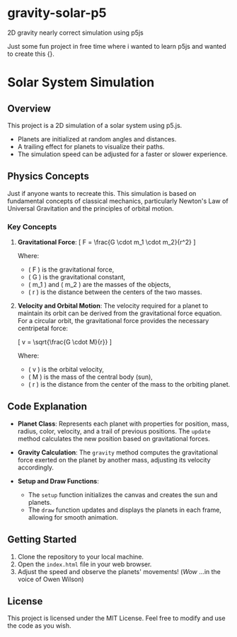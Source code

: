 # gravity-solar-p5

2D gravity nearly correct simulation using p5js

Just some fun project in free time where i wanted to learn p5js and wanted to create this {}.

# Solar System Simulation

## Overview

This project is a 2D simulation of a solar system using p5.js.

- Planets are initialized at random angles and distances.
- A trailing effect for planets to visualize their paths.
- The simulation speed can be adjusted for a faster or slower experience.

## Physics Concepts

Just if anyone wants to recreate this.
This simulation is based on fundamental concepts of classical mechanics, particularly Newton's Law of Universal Gravitation and the principles of orbital motion.

### Key Concepts

1. **Gravitational Force**:
   \[
   F = \frac{G \cdot m_1 \cdot m_2}{r^2}
   \]

   Where:

   - \( F \) is the gravitational force,
   - \( G \) is the gravitational constant,
   - \( m_1 \) and \( m_2 \) are the masses of the objects,
   - \( r \) is the distance between the centers of the two masses.

2. **Velocity and Orbital Motion**:
   The velocity required for a planet to maintain its orbit can be derived from the gravitational force equation. For a circular orbit, the gravitational force provides the necessary centripetal force:

   \[
   v = \sqrt{\frac{G \cdot M}{r}}
   \]

   Where:

   - \( v \) is the orbital velocity,
   - \( M \) is the mass of the central body (sun),
   - \( r \) is the distance from the center of the mass to the orbiting planet.

## Code Explanation

- **Planet Class**: Represents each planet with properties for position, mass, radius, color, velocity, and a trail of previous positions. The `update` method calculates the new position based on gravitational forces.
- **Gravity Calculation**: The `gravity` method computes the gravitational force exerted on the planet by another mass, adjusting its velocity accordingly.

- **Setup and Draw Functions**:
  - The `setup` function initializes the canvas and creates the sun and planets.
  - The `draw` function updates and displays the planets in each frame, allowing for smooth animation.

## Getting Started

1. Clone the repository to your local machine.
2. Open the `index.html` file in your web browser.
3. Adjust the speed and observe the planets' movements! (_Wow_ ...in the voice of Owen Wilson)

## License

This project is licensed under the MIT License. Feel free to modify and use the code as you wish.
